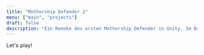 ```yaml
---
title: "Mothership Defender 2"
menu: ["main", "projects"]
draft: false
description: "Ein Remake des ersten Mothership Defender in Unity. Im Browser spielbar oder zum Herunterladen."
---
```


Let's play!